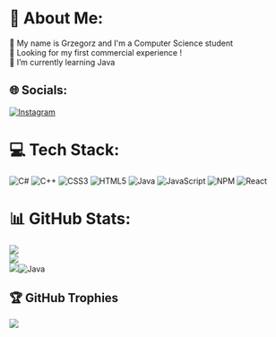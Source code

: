 # 💫 About Me:
👋 My name is Grzegorz and I'm a Computer Science student<br>👀 Looking for my first commercial experience !<br>🌱 I’m currently learning Java<br>


## 🌐 Socials:
[![Instagram](https://img.shields.io/badge/Instagram-%23E4405F.svg?logo=Instagram&logoColor=white)](https://instagram.com/bentleyemdobetlejem) 

# 💻 Tech Stack:
![C#](https://img.shields.io/badge/c%23-%23239120.svg?style=flat-square&logo=c-sharp&logoColor=white) ![C++](https://img.shields.io/badge/c++-%2300599C.svg?style=flat-square&logo=c%2B%2B&logoColor=white) ![CSS3](https://img.shields.io/badge/css3-%231572B6.svg?style=flat-square&logo=css3&logoColor=white) ![HTML5](https://img.shields.io/badge/html5-%23E34F26.svg?style=flat-square&logo=html5&logoColor=white) ![Java](https://img.shields.io/badge/java-%23ED8B00.svg?style=flat-square&logo=java&logoColor=white) ![JavaScript](https://img.shields.io/badge/javascript-%23323330.svg?style=flat-square&logo=javascript&logoColor=%23F7DF1E) ![NPM](https://img.shields.io/badge/NPM-%23000000.svg?style=flat-square&logo=npm&logoColor=white) ![React](https://img.shields.io/badge/react-%2320232a.svg?style=flat-square&logo=react&logoColor=%2361DAFB)
# 📊 GitHub Stats:
![](https://github-readme-stats.vercel.app/api?username=Atrolide&theme=tokyonight&hide_border=false&include_all_commits=true&count_private=true)<br/>
![](https://github-readme-streak-stats.herokuapp.com/?user=Atrolide&theme=tokyonight&hide_border=false)<br/>
![](https://github-readme-stats.vercel.app/api/top-langs/?username=Atrolide&theme=tokyonight&hide_border=false&include_all_commits=true&count_private=true&layout=compact)![Java](https://img.shields.io/badge/java-%23ED8B00.svg?style=flat-square&logo=java&logoColor=white)<br/>

## 🏆 GitHub Trophies
![](https://github-profile-trophy.vercel.app/?username=Atrolide&theme=discord&no-frame=false&no-bg=false&margin-w=4)

<!-- Proudly created with GPRM ( https://gprm.itsvg.in ) -->
